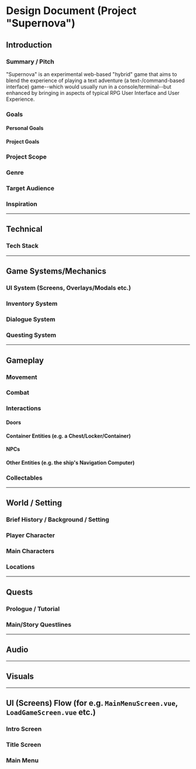 # Design Document (Project "Supernova")

## Introduction

### Summary / Pitch

"Supernova" is an experimental web-based "hybrid" game that aims to blend the experience of playing a text adventure (a text-/command-based interface) game--which would usually run in a console/terminal--but enhanced by bringing in aspects of typical RPG User Interface and User Experience.

### Goals

#### Personal Goals

#### Project Goals

### Project Scope

### Genre

### Target Audience

### Inspiration

------------------

## Technical

### Tech Stack

------------------

## Game Systems/Mechanics

### UI System (Screens, Overlays/Modals etc.)

### Inventory System

### Dialogue System

### Questing System

------------------

## Gameplay

### Movement

### Combat

### Interactions

#### Doors

#### Container Entities (e.g. a Chest/Locker/Container)

#### NPCs

#### Other Entities (e.g. the ship's Navigation Computer)

### Collectables

------------------

## World / Setting

### Brief History / Background / Setting

### Player Character

### Main Characters

### Locations

------------------

## Quests

### Prologue / Tutorial

### Main/Story Questlines

------------------

## Audio

------------------

## Visuals

------------------

## UI (Screens) Flow (for e.g. `MainMenuScreen.vue`, `LoadGameScreen.vue` etc.)

### Intro Screen

### Title Screen

### Main Menu
